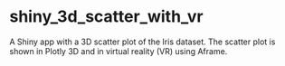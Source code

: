 # shiny_3d_scatter_with_vr
A Shiny app with a 3D scatter plot of the Iris dataset.  The scatter plot is shown in Plotly 3D and in virtual reality (VR) using Aframe.
